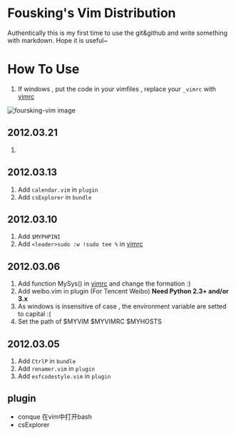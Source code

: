 # Fousking's Vim Distribution

Authentically this is my first time to use the git&github and write something with markdown. Hope it is useful~

# How To Use
1. If windows , put the code in your vimfiles , replace your `_vimrc` with [vimrc]()


![foursking-vim image](http://f.hiphotos.baidu.com/album/s%3D1100%3Bq%3D90/sign=542c814e4ec2d562f608d4ecd721ab9e/f703738da97739125e0faa4ff9198618367ae2f7.jpg)

##  2012.03.21
1. 

##  2012.03.13
1. Add `calendar.vim` in `plugin`
2. Add `csExplorer` in `bundle`

##  2012.03.10
1. Add `$MYPHPINI`
2. Add `<leader>sudo :w !sudo tee %` in [vimrc]()

##  2012.03.06
1. Add function MySys() in [vimrc]() and change the formation :)
2. Add weibo.vim in plugin (For Tencent Weibo)     **Need Python 2.3+ and/or 3.x**
3. As windows is insensitive of case , the environment variable are setted to capital :(
4. Set the path of $MYVIM $MYVIMRC $MYHOSTS

## 2012.03.05
1. Add `CtrlP` in `bundle`
2. Add `renamer.vim` in `plugin`
3. Add `esfcodestyle.vim` in `plugin`


##  plugin

+ conque                在vim中打开bash
+ csExplorer  














[Fousking]:https://github.com/forsking
[Sround]:http://www.baidu.com
[vimrc]:https://github.com/foursking/.vim/blob/master/vimrc
[foursking-vim-img]:http://h.hiphotos.baidu.com/album/s%3D1100%3Bq%3D90/sign=7b29971418d8bc3ec20802cbb2bb9d6f/63d0f703918fa0ec1f524623279759ee3d6ddb02.jpg


